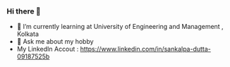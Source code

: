 ### Hi there 👋

- 🌱 I’m currently learning at University of Engineering and Management , Kolkata
- 💬 Ask me about my hobby 
- My LinkedIn Accout : https://www.linkedin.com/in/sankalpa-dutta-09187525b
<!--
**SankalpaDutta012/SankalpaDutta012** is a ✨ _special_ ✨ repository because its `README.md` (this file) appears on your GitHub profile.

Here are some ideas to get you started:

- 🔭 I’m currently working on ...
- 🌱 I’m currently learning ...
- 👯 I’m looking to collaborate on ...
- 🤔 I’m looking for help with ...
- 💬 Ask me about ...
- 📫 How to reach me: ...
- 😄 Pronouns: ...
- ⚡ Fun fact: ...
-->
